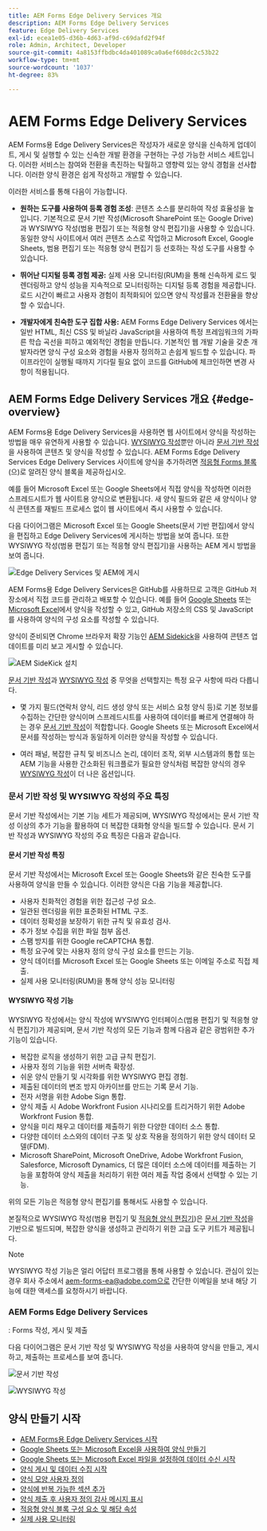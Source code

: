 ```yaml
---
title: AEM Forms Edge Delivery Services 개요
description: AEM Forms Edge Delivery Services
feature: Edge Delivery Services
exl-id: ecea1e05-d36b-4d63-af9d-c69dafd2f94f
role: Admin, Architect, Developer
source-git-commit: 4a8153ffbdbc4da401089ca0a6ef608dc2c53b22
workflow-type: tm+mt
source-wordcount: '1037'
ht-degree: 83%

---
```


# AEM Forms Edge Delivery Services


AEM Forms용 Edge Delivery Services은 작성자가 새로운 양식을 신속하게 업데이트, 게시 및 실행할 수 있는 신속한 개발 환경을 구현하는 구성 가능한 서비스 세트입니다. 이러한 서비스는 참여와 전환을 촉진하는 탁월하고 영향력 있는 양식 경험을 선사합니다. 이러한 양식 환경은 쉽게 작성하고 개발할 수 있습니다.

이러한 서비스를 통해 다음이 가능합니다.

* **원하는 도구를 사용하여 등록 경험 조성**: 콘텐츠 소스를 분리하여 작성 효율성을 높입니다. 기본적으로 문서 기반 작성(Microsoft SharePoint 또는 Google Drive)과 WYSIWYG 작성(범용 편집기 또는 적응형 양식 편집기)을 사용할 수 있습니다. 동일한 양식 사이트에서 여러 콘텐츠 소스로 작업하고 Microsoft Excel, Google Sheets, 범용 편집기 또는 적응형 양식 편집기 등 선호하는 작성 도구를 사용할 수 있습니다.

* **뛰어난 디지털 등록 경험 제공:** 실제 사용 모니터링(RUM)을 통해 신속하게 로드 및 렌더링하고 양식 성능을 지속적으로 모니터링하는 디지털 등록 경험을 제공합니다. 로드 시간이 빠르고 사용자 경험이 최적화되어 있으면 양식 작성률과 전환율을 향상할 수 있습니다.

* **개발자에게 친숙한 도구 집합 사용:** AEM Forms Edge Delivery Services
에서는 일반 HTML, 최신 CSS 및 바닐라 JavaScript을 사용하여 특정 프레임워크의 가파른 학습 곡선을 피하고 예외적인 경험을 만듭니다. 기본적인 웹 개발 기술을 갖춘 개발자라면 양식 구성 요소와 경험을 사용자 정의하고 손쉽게 빌드할 수 있습니다. 파이프라인이 실행될 때까지 기다릴 필요 없이 코드를 GitHub에 체크인하면 변경 사항이 적용됩니다.

## AEM Forms Edge Delivery Services 개요 {#edge-overview}

AEM Forms용 Edge Delivery Services을 사용하면 웹 사이트에서 양식을 작성하는 방법을 매우 유연하게 사용할 수 있습니다. [WYSIWYG 작성](/help/forms/creating-adaptive-form-core-components.md)뿐만 아니라 [문서 기반 작성](/help/edge/docs/forms/create-forms.md)을 사용하여 콘텐츠 및 양식을 작성할 수 있습니다. AEM Forms Edge Delivery Services
Edge Delivery Services 사이트에 양식을 추가하려면 [적응형 Forms 블록](/help/edge/docs/forms/create-forms.md)(으)로 알려진 양식 블록을 제공하십시오.

예를 들어 Microsoft Excel 또는 Google Sheets에서 직접 양식을 작성하면 이러한 스프레드시트가 웹 사이트용 양식으로 변환됩니다. 새 양식 필드와 같은 새 양식이나 양식 콘텐츠를 재빌드 프로세스 없이 웹 사이트에서 즉시 사용할 수 있습니다.

다음 다이어그램은 Microsoft Excel 또는 Google Sheets(문서 기반 편집)에서 양식을 편집하고 Edge Delivery Services에 게시하는 방법을 보여 줍니다. 또한 WYSIWYG 작성(범용 편집기 또는 적응형 양식 편집기)을 사용하는 AEM 게시 방법을 보여 줍니다.

![Edge Delivery Services 및 AEM에 게시](/help/edge/docs/forms/assets/AEM-forms-with-EDS-publishing.png)

AEM Forms용 Edge Delivery Services은 GitHub를 사용하므로 고객은 GitHub 저장소에서 직접 코드를 관리하고 배포할 수 있습니다. 예를 들어 [Google Sheets](/help/edge/docs/forms/create-forms.md) 또는 [Microsoft Excel](/help/edge/docs/forms/create-forms.md)에서 양식을 작성할 수 있고, GitHub 저장소의 CSS 및 JavaScript를 사용하여 양식의 구성 요소를 작성할 수 있습니다.

양식이 준비되면 Chrome 브라우저 확장 기능인 [AEM Sidekick](/help/edge/docs/forms/tutorial.md#preview-and-publish-your-content)을 사용하여 콘텐츠 업데이트를 미리 보고 게시할 수 있습니다.

![AEM SideKick 설치](/help/edge/assets/aem-sidekick-preview-publish-forms.png)

[문서 기반 작성](#document-based-authoring-features)과 [WYSIWYG 작성](#wysiwyg-authoring-features) 중 무엇을 선택할지는 특정 요구 사항에 따라 다릅니다.

* 몇 가지 필드(연락처 양식, 리드 생성 양식 또는 서비스 요청 양식 등)로 기본 정보를 수집하는 간단한 양식이며 스프레드시트를 사용하여 데이터를 빠르게 연결해야 하는 경우 [문서 기반 작성](#document-based-authoring-features)이 적합합니다. Google Sheets 또는 Microsoft Excel에서 문서를 작성하는 방식과 동일하게 이러한 양식을 작성할 수 있습니다.

* 여러 패널, 복잡한 규칙 및 비즈니스 논리, 데이터 조작, 외부 시스템과의 통합 또는 AEM 기능을 사용한 간소화된 워크플로가 필요한 양식처럼 복잡한 양식의 경우 [WYSIWYG 작성](#wysiwyg-authoring-features)이 더 나은 옵션입니다.


### 문서 기반 작성 및 WYSIWYG 작성의 주요 특징

문서 기반 작성에서는 기본 기능 세트가 제공되며, WYSIWYG 작성에서는 문서 기반 작성 이상의 추가 기능을 활용하여 더 복잡한 대화형 양식을 빌드할 수 있습니다. 문서 기반 작성과 WYSIWYG 작성의 주요 특징은 다음과 같습니다.

#### 문서 기반 작성 특징

문서 기반 작성에서는 Microsoft Excel 또는 Google Sheets와 같은 친숙한 도구를 사용하여 양식을 만들 수 있습니다. 이러한 양식은 다음 기능을 제공합니다.

* 사용자 친화적인 경험을 위한 접근성 구성 요소.
* 일관된 렌더링을 위한 표준화된 HTML 구조.
* 데이터 정확성을 보장하기 위한 규칙 및 유효성 검사.
* 추가 정보 수집을 위한 파일 첨부 옵션.
* 스팸 방지를 위한 Google reCAPTCHA 통합.
* 특정 요구에 맞는 사용자 정의 양식 구성 요소를 만드는 기능.
* 양식 데이터를 Microsoft Excel 또는 Google Sheets 또는 이메일 주소로 직접 제출.
* 실제 사용 모니터링(RUM)을 통해 양식 성능 모니터링

#### WYSIWYG 작성 기능

WYSIWYG 작성에서는 양식 작성에 WYSIWYG 인터페이스(범용 편집기 및 적응형 양식 편집기)가 제공되며, 문서 기반 작성의 모든 기능과 함께 다음과 같은 광범위한 추가 기능이 있습니다.

* 복잡한 로직을 생성하기 위한 고급 규칙 편집기.
* 사용자 정의 기능을 위한 서버측 확장성.
* 쉬운 양식 만들기 및 시각화를 위한 WYSIWYG 편집 경험.
* 제출된 데이터의 변조 방지 아카이브를 만드는 기록 문서 기능.
* 전자 서명을 위한 Adobe Sign 통합.
* 양식 제출 시 Adobe Workfront Fusion 시나리오를 트리거하기 위한 Adobe Workfront Fusion 통합.
* 양식을 미리 채우고 데이터를 제출하기 위한 다양한 데이터 소스 통합.
* 다양한 데이터 소스와의 데이터 구조 및 상호 작용을 정의하기 위한 양식 데이터 모델(FDM).
* Microsoft SharePoint, Microsoft OneDrive, Adobe Workfront Fusion, Salesforce, Microsoft Dynamics, 더 많은 데이터 소스에 데이터를 제출하는 기능을 포함하여 양식 제출을 처리하기 위한 여러 제출 작업 중에서 선택할 수 있는 기능.

위의 모든 기능은 적응형 양식 편집기를 통해서도 사용할 수 있습니다.

본질적으로 WYSIWYG 작성(범용 편집기 및 [적응형 양식 편집기](/help/forms/creating-adaptive-form-core-components.md))은 [문서 기반 작성](/help/edge/docs/forms/create-forms.md)을 기반으로 빌드되며, 복잡한 양식을 생성하고 관리하기 위한 고급 도구 키트가 제공됩니다.

>[!NOTE]
>
>
> WYSIWYG 작성 기능은 얼리 어답터 프로그램을 통해 사용할 수 있습니다. 관심이 있는 경우 회사 주소에서 aem-forms-ea@adobe.com으로 간단한 이메일을 보내 해당 기능에 대한 액세스를 요청하시기 바랍니다.

### AEM Forms Edge Delivery Services

: Forms 작성, 게시 및 제출

다음 다이어그램은 문서 기반 작성 및 WYSIWYG 작성을 사용하여 양식을 만들고, 게시하고, 제출하는 프로세스를 보여 줍니다.

![문서 기반 작성](/help/edge/assets/document-based-authoring-workflow.png)

![WYSIWYG 작성](/help/edge/assets/wysiwyg-authoring-workflow.png)

## 양식 만들기 시작

* [AEM Forms용 Edge Delivery Services 시작](/help/edge/docs/forms/tutorial.md)
* [Google Sheets 또는 Microsoft Excel을 사용하여 양식 만들기](/help/edge/docs/forms/create-forms.md)
* [Google Sheets 또는 Microsoft Excel 파일을 설정하여 데이터 수신 시작&#x200B;](/help/edge/docs/forms/submit-forms.md)
* [양식 게시 및 데이터 수집 시작](/help/edge/docs/forms/publish-forms.md)
* [양식 모양 사용자 정의&#x200B;](/help/edge/docs/forms/style-theme-forms.md)
* [양식에 반복 가능한 섹션 추가&#x200B;](/help/edge/docs/forms/repeatable-forms.md)
* [양식 제출 후 사용자 정의 감사 메시지 표시&#x200B;](/help/edge/docs/forms/thank-you-page-form.md)
* [적응형 양식 블록 구성 요소 및 해당 속성](/help/edge/docs/forms/form-components.md)
* [실제 사용 모니터링](https://www.aem.live/developer/rum#authentication)

<!-- 

## Start creating forms

<div>

  <style>
    .card-container {
        width: calc(33.33% - 10px);;
        margin: 5px;
        border: 1px solid #ccc;
        border-radius: 5px;
        padding: 5px;
        box-sizing: border-box;
        transition: background-color 0.3s ease; /* Adding transition effect */
    }
    .card-container:hover {
        background-color: #f0f0f0; /* Changing background color on hover */
    }
</style>

<div style="display: flex; flex-wrap: wrap; justify-content: space-between; margin: -5px;">
    <div class="card-container">
        <a href="/help/edge/docs/forms/create-forms.md">
            <img src="/help/edge/assets/smock_devices_18_n.svg" alt="Create a form using eds forms" style="border-radius: 5px;"> </b>
            <br><b style="margin-top: 5px;">Create a form using Google Sheets or Microsoft Excel</b>
        </a>
        <p>Create forms that load and render quickly and automatically reflows on mobile devices.</p>
    </div>
    <div class="card-container">
        <a href="/help/edge/docs/forms/create-forms.md#manually-configure-a-spreadsheet-to-accept-data">   
            <img src="/help/edge/assets/smock_platformdatamapping_18_n.svg" alt="Submit form" alt="Use Form Fragments in an EDS Form" style="border-radius: 5px;"> </b>
            <br><b style="margin-top: 5px;">Submit form to spreadsheet</b>
        </a>
        <p>Submit forms directly to your Microsoft Excel or Google Sheets.</p>
    </div>
     <div class="card-container">
        <a href="/help/edge/docs/forms/style-theme-forms.md">
            <img src="/help/edge/assets/smock_imageautomode_18_N.svg" alt="Apply styles or themes to an eds form" style="border-radius: 5px;"> </b>
            <br><b style="margin-top: 5px;">Customize a theme</b>
        </a>
        <p>Create a consistent brand image by applying the same theme across forms.</p>
    </div>
      <div class="card-container">
        <a href="/help/edge/docs/forms/validate-forms.md">
            <img src="/help/edge/assets/smock_condition_18_n.svg" alt="Add validations to form fields" style="border-radius: 5px;"> </b>
            <br><b style="margin-top: 5px;">Apply field validations</b>
        </a>
        <p>Reduce errors and frustration by checking form inputs for proper formatting.</p>
    </div> 
            <div class="card-container">
        <a href="/help/edge/docs/forms/rules-forms.md">
            <img src="/help/edge/assets/smock_documentfragment_18_n.svg" alt="Use rules to add dynamic behaviour to a form" style="border-radius: 5px;"> </b>
            <br><b style="margin-top: 5px;">Use rules to add dynamic behaviour to a form</b>
        </a>
        <p>Reuse preconfigured fragments across multiple forms.</p>
    </div>
    <div class="card-container">
        <a href="/help/edge/docs/forms/translate-forms.md">  
            <img src="/help/edge/assets/smock_abc_18_n.svg" alt="Translate an EDS Form" style="border-radius: 5px;"> </b>
            <br><b style="margin-top: 5px;">Translate a form</b>
        </a>
        <p>Extend the reach of your forms while keeping costs in check.</p>
    </div>
    <div class="card-container">
        <a href="/help/edge/docs/forms/repeatable-forms.md">  
            <img src="/help/edge/assets/smock_addto_18_n.svg" alt="Add repeatable sections to an EDS Form" style="border-radius: 5px;"> </b>
            <br><b style="margin-top: 5px;">Add repeatable sections</b>
        </a>
        <p>Effortlessly create and add repeatable sections to a form.</p>
    </div>
    <div class="card-container">
        <a href="/help/edge/docs/forms/custom-components-forms.md"> 
            <img src="/help/edge/assets/smock_userdeveloper_18_n.svg" alt="Create custom forms components using standard JavaScript and CSS"  style="border-radius: 5px;"> </b>
            <br><b style="margin-top: 5px;">Create custom components</b>
        </a>
        <p>Use standard JavaScript and CSS to create components and themes.</p>
    </div>
    <div class="card-container">
        <a href="/help/edge/docs/forms/recaptacha-forms.md">  
            <img src="/help//edge/assets/smock_keyclock_18_n.svg" alt="Use reCAPTCHA in an EDS Form" style="border-radius: 5px;"> </b>
            <br><b style="margin-top: 5px;">Use reCAPTCHA</b>
        </a>
        <p>Use OOTB reCAPTCHA integration for robust spam and bot protection.</p>
    </div>


</div>


</br>


-->